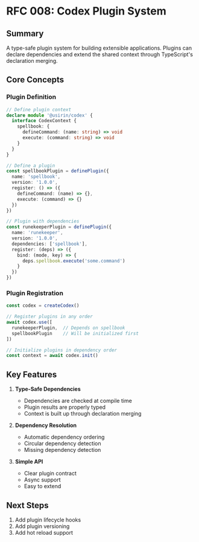 # RFC 008: Codex Plugin System

## Summary
A type-safe plugin system for building extensible applications. Plugins can declare dependencies and extend the shared context through TypeScript's declaration merging.

## Core Concepts

### Plugin Definition
```typescript
// Define plugin context
declare module '@usirin/codex' {
  interface CodexContext {
    spellbook: {
      defineCommand: (name: string) => void
      execute: (command: string) => void
    }
  }
}

// Define a plugin
const spellbookPlugin = definePlugin({
  name: 'spellbook',
  version: '1.0.0',
  register: () => ({
    defineCommand: (name) => {},
    execute: (command) => {}
  })
})

// Plugin with dependencies
const runekeeperPlugin = definePlugin({
  name: 'runekeeper',
  version: '1.0.0',
  dependencies: ['spellbook'],
  register: (deps) => ({
    bind: (mode, key) => {
      deps.spellbook.execute('some.command')
    }
  })
})
```

### Plugin Registration
```typescript
const codex = createCodex()

// Register plugins in any order
await codex.use([
  runekeeperPlugin,  // Depends on spellbook
  spellbookPlugin    // Will be initialized first
])

// Initialize plugins in dependency order
const context = await codex.init()
```

## Key Features

1. **Type-Safe Dependencies**
   - Dependencies are checked at compile time
   - Plugin results are properly typed
   - Context is built up through declaration merging

2. **Dependency Resolution**
   - Automatic dependency ordering
   - Circular dependency detection
   - Missing dependency detection

3. **Simple API**
   - Clear plugin contract
   - Async support
   - Easy to extend

## Next Steps
1. Add plugin lifecycle hooks
2. Add plugin versioning
3. Add hot reload support